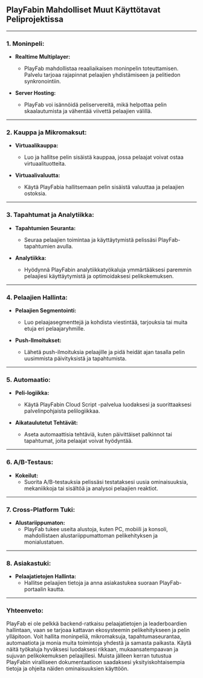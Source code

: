 ## PlayFabin Mahdolliset Muut Käyttötavat Peliprojektissa

---

### 1. Moninpeli:

- **Realtime Multiplayer:**
  - PlayFab mahdollistaa reaaliaikaisen moninpelin toteuttamisen. Palvelu tarjoaa rajapinnat pelaajien yhdistämiseen ja pelitiedon synkronointiin.
  
- **Server Hosting:**
  - PlayFab voi isännöidä peliservereitä, mikä helpottaa pelin skaalautumista ja vähentää viivettä pelaajien välillä.

---

### 2. Kauppa ja Mikromaksut:

- **Virtuaalikauppa:**
  - Luo ja hallitse pelin sisäistä kauppaa, jossa pelaajat voivat ostaa virtuaalituotteita.
  
- **Virtuaalivaluutta:**
  - Käytä PlayFabia hallitsemaan pelin sisäistä valuuttaa ja pelaajien ostoksia.

---

### 3. Tapahtumat ja Analytiikka:

- **Tapahtumien Seuranta:**
  - Seuraa pelaajien toimintaa ja käyttäytymistä pelissäsi PlayFab-tapahtumien avulla.
  
- **Analytiikka:**
  - Hyödynnä PlayFabin analytiikkatyökaluja ymmärtääksesi paremmin pelaajiesi käyttäytymistä ja optimoidaksesi pelikokemuksen.

---

### 4. Pelaajien Hallinta:

- **Pelaajien Segmentointi:**
  - Luo pelaajasegmenttejä ja kohdista viestintää, tarjouksia tai muita etuja eri pelaajaryhmille.
  
- **Push-Ilmoitukset:**
  - Lähetä push-ilmoituksia pelaajille ja pidä heidät ajan tasalla pelin uusimmista päivityksistä ja tapahtumista.

---

### 5. Automaatio:

- **Peli-logiikka:**
  - Käytä PlayFabin Cloud Script -palvelua luodaksesi ja suorittaaksesi palvelinpohjaista pelilogiikkaa.
  
- **Aikataulutetut Tehtävät:**
  - Aseta automaattisia tehtäviä, kuten päivittäiset palkinnot tai tapahtumat, joita pelaajat voivat hyödyntää.

---

### 6. A/B-Testaus:

- **Kokeilut:**
  - Suorita A/B-testauksia pelissäsi testataksesi uusia ominaisuuksia, mekaniikkoja tai sisältöä ja analysoi pelaajien reaktiot.

---

### 7. Cross-Platform Tuki:

- **Alustariippumaton:**
  - PlayFab tukee useita alustoja, kuten PC, mobiili ja konsoli, mahdollistaen alustariippumattoman pelikehityksen ja monialustatuen.

---

### 8. Asiakastuki:

- **Pelaajatietojen Hallinta:**
  - Hallitse pelaajien tietoja ja anna asiakastukea suoraan PlayFab-portaalin kautta.

---

### Yhteenveto:

PlayFab ei ole pelkkä backend-ratkaisu pelaajatietojen ja leaderboardien hallintaan, vaan se tarjoaa kattavan ekosysteemin pelikehitykseen ja pelin ylläpitoon. Voit hallita moninpeliä, mikromaksuja, tapahtumaseurantaa, automaatiota ja monia muita toimintoja yhdestä ja samasta paikasta. Käytä näitä työkaluja hyväksesi luodaksesi rikkaan, mukaansatempaavan ja sujuvan pelikokemuksen pelaajillesi. Muista jälleen kerran tutustua PlayFabin viralliseen dokumentaatioon saadaksesi yksityiskohtaisempia tietoja ja ohjeita näiden ominaisuuksien käyttöön.